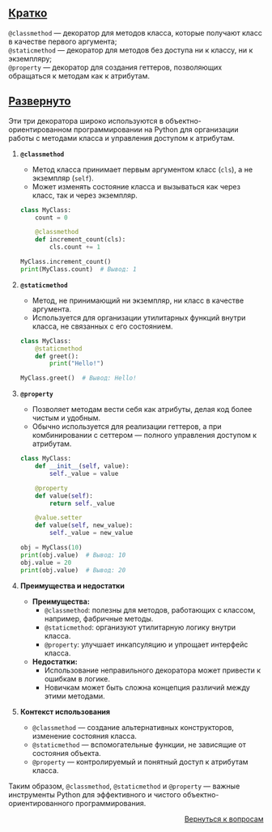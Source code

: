 ## <u>Кратко</u>

`@classmethod` — декоратор для методов класса, которые получают класс в качестве первого аргумента;  
`@staticmethod` — декоратор для методов без доступа ни к классу, ни к экземпляру;  
`@property` — декоратор для создания геттеров, позволяющих обращаться к методам как к атрибутам.

## <u>Развернуто</u>

Эти три декоратора широко используются в объектно-ориентированном программировании на Python для организации работы с
методами класса и управления доступом к атрибутам.

1. **`@classmethod`**
    - Метод класса принимает первым аргументом класс (`cls`), а не экземпляр (`self`).
    - Может изменять состояние класса и вызываться как через класс, так и через экземпляр.
    ```python
    class MyClass:
        count = 0
 
        @classmethod
        def increment_count(cls):
            cls.count += 1
 
    MyClass.increment_count()
    print(MyClass.count)  # Вывод: 1
    ```

2. **`@staticmethod`**
    - Метод, не принимающий ни экземпляр, ни класс в качестве аргумента.
    - Используется для организации утилитарных функций внутри класса, не связанных с его состоянием.
    ```python
    class MyClass:
        @staticmethod
        def greet():
            print("Hello!")
 
    MyClass.greet()  # Вывод: Hello!
    ```

3. **`@property`**
    - Позволяет методам вести себя как атрибуты, делая код более чистым и удобным.
    - Обычно используется для реализации геттеров, а при комбинировании с сеттером — полного управления доступом к
      атрибутам.
    ```python
    class MyClass:
        def __init__(self, value):
            self._value = value
 
        @property
        def value(self):
            return self._value
 
        @value.setter
        def value(self, new_value):
            self._value = new_value
 
    obj = MyClass(10)
    print(obj.value)  # Вывод: 10
    obj.value = 20
    print(obj.value)  # Вывод: 20
    ```

4. **Преимущества и недостатки**
    - **Преимущества:**
        - `@classmethod`: полезны для методов, работающих с классом, например, фабричные методы.
        - `@staticmethod`: организуют утилитарную логику внутри класса.
        - `@property`: улучшает инкапсуляцию и упрощает интерфейс класса.
    - **Недостатки:**
        - Использование неправильного декоратора может привести к ошибкам в логике.
        - Новичкам может быть сложна концепция различий между этими методами.

5. **Контекст использования**
    - `@classmethod` — создание альтернативных конструкторов, изменение состояния класса.
    - `@staticmethod` — вспомогательные функции, не зависящие от состояния объекта.
    - `@property` — контролируемый и понятный доступ к атрибутам класса.

Таким образом, `@classmethod`, `@staticmethod` и `@property` — важные инструменты Python для эффективного и чистого
объектно-ориентированного программирования.

<div align="right">

[Вернуться к вопросам](../Вопросы.md)

</div>
